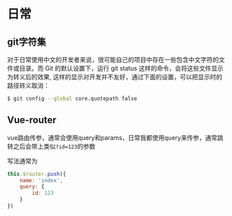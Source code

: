 # 日常
## git字符集
对于日常使用中文的开发者来说，很可能自己的项目中存在一些包含中文字符的文件或目录。而 Git 的默认设置下，运行 git status 这样的命令，会将这些文件显示为转义后的效果,
这样的显示对开发并不友好，通过下面的设置，可以把显示时的路径转义取消：

```bash
$ git config --global core.quotepath false
```

## Vue-router
vue路由传参，通常会使用query和params，日常我都使用query来传参，通常跳转之后会带上类似`?id=123`的参数

写法通常为
```js
this.$router.push({
    name: 'index',
    query: {
        id: 123
    }
})
```

